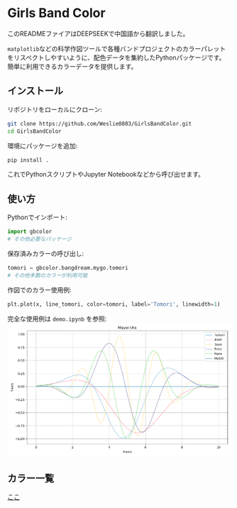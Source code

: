 # Girls Band Color

このREADMEファイアはDEEPSEEKで中国語から翻訳しました。

`matplotlib`などの科学作図ツールで各種バンドプロジェクトのカラーパレットをリスペクトしやすいように、配色データを集約したPythonパッケージです。簡単に利用できるカラーデータを提供します。

## インストール
リポジトリをローカルにクローン:
```bash
git clone https://github.com/Weslie0803/GirlsBandColor.git
cd GirlsBandColor
```

環境にパッケージを追加:
```bash
pip install .
```

これでPythonスクリプトやJupyter Notebookなどから呼び出せます。

## 使い方
Pythonでインポート:
```python
import gbcolor
# その他必要なパッケージ
```

保存済みカラーの呼び出し:
```python
tomori = gbcolor.bangdream.mygo.tomori
# その他多数のカラーが利用可能
```

作図でのカラー使用例:
```python
plt.plot(x, line_tomori, color=tomori, label='Tomori', linewidth=1)
```

完全な使用例は `demo.ipynb` を参照:
![](../img/Mayou_Uta_plot.png)

## カラー一覧

[ここ](colorlist.md)
